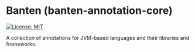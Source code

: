# Banten (banten-annotation-core)

[![License: MIT](https://img.shields.io/badge/License-MIT-yellow.svg)](https://opensource.org/licenses/MIT)

A collection of annotations for JVM-based languages and their libraries and frameworks.
